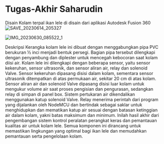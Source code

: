 # Tugas-Akhir Saharudin
Disain Kolam terpal ikan lele di disain dari aplikasi Autodesk Fusion 360
![SAVE_20230614_205327](https://github.com/Saharudinsh/Tugas-Akhir/assets/83653696/192ccc33-b597-457e-9652-35d9f4e5a9ac)

![IMG_20230630_085522_1](https://github.com/Saharudinsh/Tugas-Akhir/assets/83653696/d9439a79-8aa3-4dec-ad5d-bba38555981f)

Deskripsi 
Kerangka kolam lele ini dibuat dengan menggabungkan pipa PVC berukuran ½ inci menjadi bentuk persegi. Bagian pipa tersebut dilengkapi dengan penyambung dan diplester untuk mencegah kebocoran saat kolam diisi air. Kolam lele ini dilengkapi dengan beberapa sensor, yaitu sensor kekeruhan, sensor ultrasonik, dan sensor aliran air, relay dan solenoid Valve. Sensor kekeruhan dipasang disisi dalam kolam, sementara sensor ultrasonik ditempatkan di atas permukaan air, sekitar 20 cm di atas kolam. Sensor aliran air dan solenoid Valve dipasang disisi luar kolam untuk mengukur volume air saat proses pengisian dan pengurasan, sedangkan relay di simpan di panel box.
Sistem pertukaran air dikendalikan menggunakan katup solenoid Valve. Relay menerima perintah dari program yang dijalankan oleh NodeMCU dan bertindak sebagai saklar untuk menghidupkan dan mematikan katup air sesuai dengan batasan ketinggian air dalam kolam, yakni batas maksimum dan minimum.
Inilah hasil akhir dari pengembangan sistem kontrol peralatan perangkat keras dan pemantauan kualitas air untuk kolam lele. Semua komponen ini dirancang untuk memastikan lingkungan yang optimal bagi ikan lele dan memudahkan pemantauan serta pengelolaan kolam.

